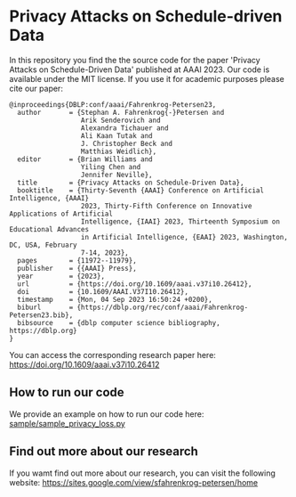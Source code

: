 # Privacy Attacks on Schedule-driven Data

In this repository you find the the source code for the paper 'Privacy Attacks on Schedule-Driven Data' published at AAAI 2023. Our code is available under the MIT license. If you use it for academic purposes please cite our paper:

```
@inproceedings{DBLP:conf/aaai/Fahrenkrog-Petersen23,
  author       = {Stephan A. Fahrenkrog{-}Petersen and
                  Arik Senderovich and
                  Alexandra Tichauer and
                  Ali Kaan Tutak and
                  J. Christopher Beck and
                  Matthias Weidlich},
  editor       = {Brian Williams and
                  Yiling Chen and
                  Jennifer Neville},
  title        = {Privacy Attacks on Schedule-Driven Data},
  booktitle    = {Thirty-Seventh {AAAI} Conference on Artificial Intelligence, {AAAI}
                  2023, Thirty-Fifth Conference on Innovative Applications of Artificial
                  Intelligence, {IAAI} 2023, Thirteenth Symposium on Educational Advances
                  in Artificial Intelligence, {EAAI} 2023, Washington, DC, USA, February
                  7-14, 2023},
  pages        = {11972--11979},
  publisher    = {{AAAI} Press},
  year         = {2023},
  url          = {https://doi.org/10.1609/aaai.v37i10.26412},
  doi          = {10.1609/AAAI.V37I10.26412},
  timestamp    = {Mon, 04 Sep 2023 16:50:24 +0200},
  biburl       = {https://dblp.org/rec/conf/aaai/Fahrenkrog-Petersen23.bib},
  bibsource    = {dblp computer science bibliography, https://dblp.org}
}
```
You can access the corresponding research paper here:
https://doi.org/10.1609/aaai.v37i10.26412

## How to run our code
We provide an example on how to run our code here:
[sample/sample_privacy_loss.py](https://github.com/samadeusfp/aaai2023_schedule_privacy/blob/main/sample/sample_privacy_loss.py)

  
## Find out more about our research
If you wamt find out more about our research, you can visit the following website: 
https://sites.google.com/view/sfahrenkrog-petersen/home
